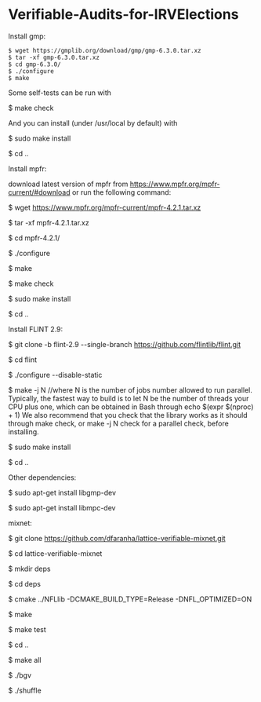 # Verifiable-Audits-for-IRVElections
Install gmp:
```
$ wget https://gmplib.org/download/gmp/gmp-6.3.0.tar.xz
$ tar -xf gmp-6.3.0.tar.xz
$ cd gmp-6.3.0/
$ ./configure
$ make
```
Some self-tests can be run with

$ make check

And you can install (under /usr/local by default) with

$ sudo make install

$ cd ..


Install mpfr:

download latest version of mpfr from https://www.mpfr.org/mpfr-current/#download or run the following command:

$ wget https://www.mpfr.org/mpfr-current/mpfr-4.2.1.tar.xz

$ tar -xf mpfr-4.2.1.tar.xz

$ cd mpfr-4.2.1/

$ ./configure

$ make

$ make check

$ sudo make install

$ cd ..

Install FLINT 2.9:

$ git clone -b flint-2.9 --single-branch https://github.com/flintlib/flint.git

$ cd flint

$ ./configure --disable-static

$ make -j N //where N is the number of jobs number allowed to run parallel. Typically, the fastest way to build is to let N be the number of threads your CPU plus one, which can be obtained in Bash through echo $(expr $(nproc) + 1)
We also recommend that you check that the library works as it should through make check, or make -j N check for a parallel check, before installing.

$ sudo make install

$ cd ..

Other dependencies:

$ sudo apt-get install libgmp-dev

$ sudo apt-get install libmpc-dev

mixnet:

$ git clone https://github.com/dfaranha/lattice-verifiable-mixnet.git

$ cd lattice-verifiable-mixnet

$ mkdir deps

$ cd deps

$ cmake ../NFLlib -DCMAKE_BUILD_TYPE=Release -DNFL_OPTIMIZED=ON

$ make

$ make test

$ cd ..

$ make all

$ ./bgv

$ ./shuffle
